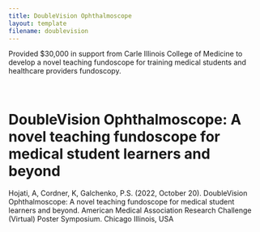 ```yaml
---
title: DoubleVision Ophthalmoscope
layout: template
filename: doublevision
---
```


Provided $30,000 in support from Carle Illinois College of Medicine to develop a novel teaching fundoscope for training medical students and healthcare providers fundoscopy.

<br>

# DoubleVision Ophthalmoscope: A novel teaching fundoscope for medical student learners and beyond
Hojati, A, Cordner, K, Galchenko, P.S. (2022, October 20). DoubleVision Ophthalmoscope: A novel teaching fundoscope for medical student learners and beyond. American Medical Association Research Challenge (Virtual) Poster Symposium. Chicago Illinois, USA
